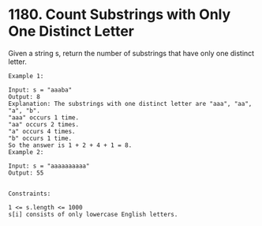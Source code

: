 # 1180. Count Substrings with Only One Distinct Letter

Given a string s, return the number of substrings that have only one distinct letter.

```
Example 1:

Input: s = "aaaba"
Output: 8
Explanation: The substrings with one distinct letter are "aaa", "aa", "a", "b".
"aaa" occurs 1 time.
"aa" occurs 2 times.
"a" occurs 4 times.
"b" occurs 1 time.
So the answer is 1 + 2 + 4 + 1 = 8.
Example 2:

Input: s = "aaaaaaaaaa"
Output: 55


Constraints:

1 <= s.length <= 1000
s[i] consists of only lowercase English letters.
```